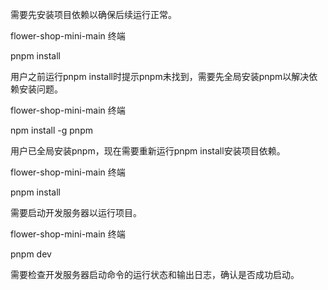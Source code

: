需要先安装项目依赖以确保后续运行正常。

flower-shop-mini-main 终端

pnpm install

用户之前运行pnpm install时提示pnpm未找到，需要先全局安装pnpm以解决依赖安装问题。

flower-shop-mini-main 终端

npm install -g pnpm

用户已全局安装pnpm，现在需要重新运行pnpm install安装项目依赖。

flower-shop-mini-main 终端

pnpm install

需要启动开发服务器以运行项目。

flower-shop-mini-main 终端

pnpm dev

需要检查开发服务器启动命令的运行状态和输出日志，确认是否成功启动。
